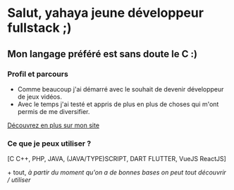# Salut, yahaya jeune développeur fullstack ;)

## **Mon langage préféré est sans doute le C :)**

### Profil et parcours

- Comme beaucoup j'ai démarré avec le souhait de devenir développeur de jeux vidéos.
- Avec le temps j'ai testé et appris de plus en plus de choses qui m'ont permis de me diversifier.

[Découvrez en plus sur mon site](https://yahaya-bathily.fr/)

### Ce que je peux utiliser ?

[C C++, PHP, JAVA, (JAVA/TYPE)SCRIPT, DART FLUTTER, VueJS ReactJS]

\+ tout, *à partir du moment qu'on a de bonnes bases on peut tout découvrir / utiliser*
